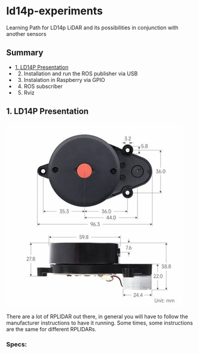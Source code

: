 # ld14p-experiments
Learning Path for LD14p LiDAR and its possibilities in conjunction with another sensors

## Summary

* [1. LD14P Presentation](#section-1)
* 2. Installation and run the ROS publisher via USB
* 3. Instalation in Raspberry via GPIO
* 4. ROS subscriber
* 5. Rviz


## <a name="section-1"></a> 1. LD14P Presentation

<img src='imgs/OIP.jpeg'>

There are a lot of RPLIDAR out there, in general you will have to follow the manufacturer instructions to have it running. Some times, some instructions are the same for different RPLIDARs. 

### Specs:
